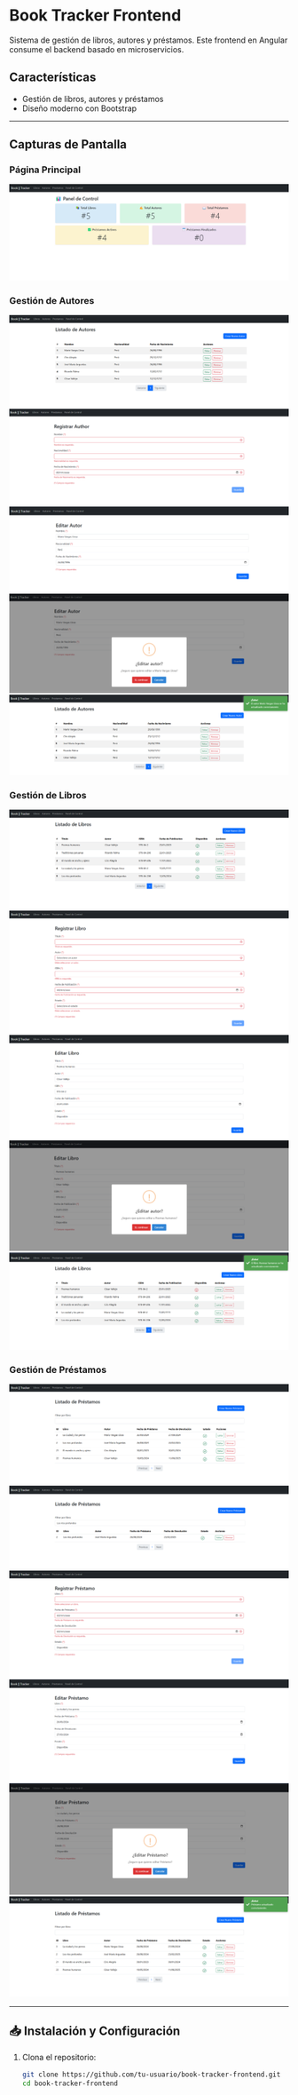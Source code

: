 # Book Tracker Frontend

Sistema de gestión de libros, autores y préstamos. 
Este frontend en Angular consume el backend basado en microservicios.

## Características
- Gestión de libros, autores y préstamos
- Diseño moderno con Bootstrap

---

## Capturas de Pantalla  
### Página Principal  
![Dashboard](./src/assets/screenshots/dashboard.png)

### Gestión de Autores  
![Autores](./src/assets/screenshots/autores/listar-autores.png)
![Autores](./src/assets/screenshots/autores/crear-autor.png)
![Autores](./src/assets/screenshots/autores/editar-autor.png)
![Autores](./src/assets/screenshots/autores/editar2-autor.png)
![Autores](./src/assets/screenshots/autores/editar3-autor.png)  

### Gestión de Libros  
![Libros](./src/assets/screenshots/libros/listar-libros.png)
![Libros](./src/assets/screenshots/libros/crear-libro.png)
![Libros](./src/assets/screenshots/libros/editar-libro.png)
![Libros](./src/assets/screenshots/libros/editar2-libro.png)
![Libros](./src/assets/screenshots/libros/editar3-libro.png) 

### Gestión de Préstamos  
![Préstamos](./src/assets/screenshots/prestamo/listar-prestamos.png)
![Préstamos](./src/assets/screenshots/prestamo/listar2-prestamos.png)
![Préstamos](./src/assets/screenshots/prestamo/crear-prestamo.png)
![Préstamos](./src/assets/screenshots/prestamo/editar-prestamo.png)
![Préstamos](./src/assets/screenshots/prestamo/editar2-prestamo.png)
![Préstamos](./src/assets/screenshots/prestamo/editar3-prestamo.png) 
 

---

## 📥 Instalación y Configuración
1. Clona el repositorio:
   ```bash
   git clone https://github.com/tu-usuario/book-tracker-frontend.git
   cd book-tracker-frontend

